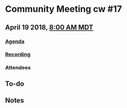# Community Meeting cw #17
## April 19 2018, [8:00 AM MDT](https://www.worldtimebuddy.com/?qm=1&lid=7&h=7&date=2018-4-26&sln=8-9)
### [Agenda](https://github.com/MARKETProtocol/community/issues/2)
### [Recording]()
### Attendees
## To-do
## Notes
